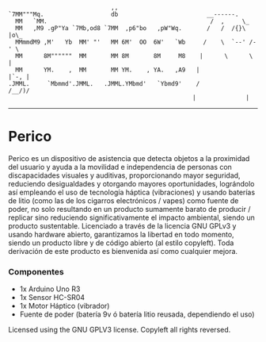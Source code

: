 ```
                             ,,                      
`7MM"""Mq.                   db                         __------.
  MM   `MM.                                              /  ,     \_
  MM   ,M9 .gP"Ya `7Mb,od8 `7MM  ,p6"bo   ,pW"Wq.       /   /  /{}\ |o\_
  MMmmdM9 ,M'   Yb  MM' "'   MM 6M'  OO  6W'   `Wb     /    \  `--' /-' \
  MM      8M""""""  MM       MM 8M       8M     M8    |      \      \    |
  MM      YM.    ,  MM       MM YM.    , YA.   ,A9   |              |`-, |
.JMML.     `Mbmmd'.JMML.   .JMML.YMbmd'   `Ybmd9'    /              /__/)/
                                                    |              |                                                           
```
- - -
# Perico
Perico es un dispositivo de asistencia que detecta objetos a la proximidad del usuario y ayuda a la movilidad e independencia de personas con discapacidades visuales y auditivas, proporcionando mayor seguridad, reduciendo desigualdades y otorgando mayores oportunidades, lográndolo así empleando el uso de tecnología háptica (vibraciones) y usando baterías de litio (como las de los cigarros electrónicos / vapes) como fuente de poder, no solo resultando en un producto sumamente barato de producir / replicar sino reduciendo significativamente el impacto ambiental, siendo un producto sustentable.
Licenciado a través de la licencia GNU GPLv3 y usando hardware abierto, garantizamos la libertad en todo momento, siendo un producto libre y de código abierto (al estilo copyleft). Toda derivación de este producto es bienvenida así como cualquier mejora.

### Componentes
- 1x Arduino Uno R3
- 1x Sensor HC-SR04
- 1x Motor Háptico (vibrador)
- Fuente de poder (batería 9v ó batería litio reusada, dependiendo el uso)

Licensed using the GNU GPLV3 license. Copyleft all rights reversed. 
